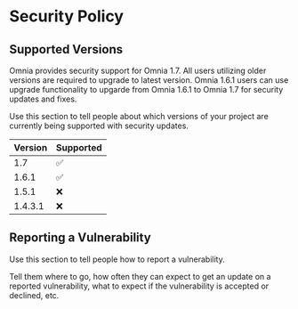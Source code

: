 # Security Policy

## Supported Versions

Omnia provides security support for Omnia 1.7. All users utilizing older versions are required to upgrade to latest version.
Omnia 1.6.1 users can use upgrade functionality to upgarde from Omnia 1.6.1 to Omnia 1.7 for security updates and fixes. 

Use this section to tell people about which versions of your project are
currently being supported with security updates.

| Version | Supported          |
| ------- | ------------------ |
| 1.7     | :white_check_mark: |
| 1.6.1   | :white_check_mark: |
| 1.5.1   | :x:                |
| 1.4.3.1 | :x:                |


## Reporting a Vulnerability

Use this section to tell people how to report a vulnerability.

Tell them where to go, how often they can expect to get an update on a
reported vulnerability, what to expect if the vulnerability is accepted or
declined, etc.
